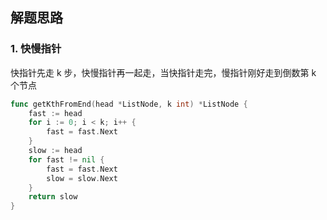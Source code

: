 <a name="KJI7y"></a>

## 解题思路

<a name="d61UJ"></a>

### 1. 快慢指针

快指针先走 k 步，快慢指针再一起走，当快指针走完，慢指针刚好走到倒数第 k 个节点

```go
func getKthFromEnd(head *ListNode, k int) *ListNode {
    fast := head
    for i := 0; i < k; i++ {
        fast = fast.Next
    }
    slow := head
    for fast != nil {
        fast = fast.Next
        slow = slow.Next
    }
    return slow
}
```
